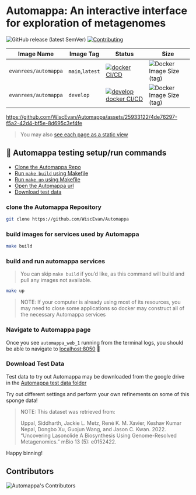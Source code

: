 # Automappa: An interactive interface for exploration of metagenomes

![GitHub release (latest SemVer)](https://img.shields.io/github/v/release/WiscEvan/Automappa?label=latest) <a href="https://github.com/WiscEvan/Automappa/contribute"><img src="https://img.shields.io/badge/Contribute-blue" alt="Contributing"/></a>

| Image Name           | Image Tag       | Status | Size |
|----------------------|-----------------|--------|-----|
| `evanrees/automappa` | `main`,`latest` | [![docker CI/CD](https://github.com/WiscEvan/Automappa/actions/workflows/docker.yml/badge.svg?branch=main "evanrees/automappa:main")](https://github.com/WiscEvan/Automappa/actions/workflows/docker.yml) | ![Docker Image Size (tag)](https://img.shields.io/docker/image-size/evanrees/automappa/main) |
| `evanrees/automappa` | `develop`       | [![develop docker CI/CD](https://github.com/WiscEvan/Automappa/actions/workflows/docker.yml/badge.svg?branch=develop "evanrees/automappa:develop")](https://github.com/WiscEvan/Automappa/actions/workflows/docker.yml) | ![Docker Image Size (tag)](https://img.shields.io/docker/image-size/evanrees/automappa/develop) |

https://github.com/WiscEvan/Automappa/assets/25933122/4de76297-f5a2-42d4-bf5e-8d695c3ef4fe

> You may also [see each page as a static view](docs/page-overview.md)

## :deciduous_tree: Automappa testing setup/run commands

- [Clone the Automappa Repo](#clone-the-automappa-repository)
- [Run `make build` using Makefile](#build-images-for-services-used-by-automappa)
- [Run `make up` using Makefile](#build-and-run-automappa-services)
- [Open the Automappa url](#navigate-to-automappa-page)
- [Download test data](#download-test-data)

### clone the Automappa Repository

```bash
git clone https://github.com/WiscEvan/Automappa
```

### build images for services used by Automappa

```bash
make build
```

### build and run automappa services

> You can skip `make build` if you’d like, as this command will build and pull any images not available.

```bash
make up
```

> NOTE: If your computer is already using most of its resources, you may need to close
some applications so docker may construct all of the necessary Automappa services

### Navigate to Automappa page

Once you see `automappa_web_1` running from the terminal logs, you should be able to navigate to <localhost:8050> 🥳

### Download Test Data

Test data to try out Automappa may be downloaded from the google drive in the [Automappa test data folder](<https://drive.google.com/drive/folders/1nBk0AZC3EJV4t-9KdJBShGCfWbdP2kOp?usp=sharing>)

Try out different settings and perform your own refinements on some of this sponge data!

>NOTE: This dataset was retrieved from:
>
> Uppal, Siddharth, Jackie L. Metz, René K. M. Xavier, Keshav Kumar Nepal, Dongbo Xu, Guojun Wang, and Jason C. Kwan. 2022. “Uncovering Lasonolide A Biosynthesis Using Genome-Resolved Metagenomics.” mBio 13 (5): e0152422.

Happy binning!

## Contributors

![Automappa's Contributors](https://contrib.rocks/image?repo=WiscEvan/Automappa)

